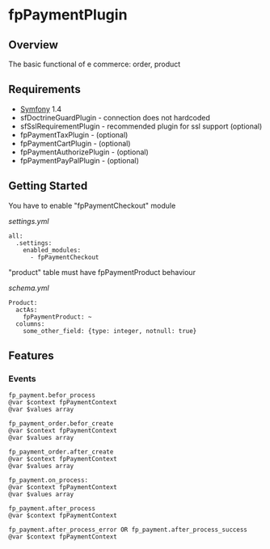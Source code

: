 # fpPaymentPlugin

## Overview

The basic functional of e commerce: order, product

## Requirements

* [Symfony](http://www.symfony-project.org) 1.4
* sfDoctrineGuardPlugin - connection does not hardcoded 
* sfSslRequirementPlugin - recommended plugin for ssl support (optional)
* fpPaymentTaxPlugin - (optional)
* fpPaymentCartPlugin - (optional)
* fpPaymentAuthorizePlugin - (optional)
* fpPaymentPayPalPlugin - (optional)

## Getting Started

You have to enable "fpPaymentCheckout" module
 
_settings.yml_

    all:
      .settings:
        enabled_modules:
          - fpPaymentCheckout
    
"product" table must have fpPaymentProduct behaviour

_schema.yml_

    Product:
      actAs:
        fpPaymentProduct: ~
      columns:
        some_other_field: {type: integer, notnull: true}
        
## Features

### Events

    fp_payment.befor_process
    @var $context fpPaymentContext
    @var $values array
    
    fp_payment_order.befor_create
    @var $context fpPaymentContext
    @var $values array
    
    fp_payment_order.after_create
    @var $context fpPaymentContext
    @var $values array
    
    fp_payment.on_process:
    @var $context fpPaymentContext
    @var $values array
    
    fp_payment.after_process
    @var $context fpPaymentContext
    
    fp_payment.after_process_error OR fp_payment.after_process_success
    @var $context fpPaymentContext